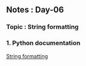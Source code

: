 ## Notes : Day-06
### Topic : String formatting

### 1. Python documentation 
[String formatting](https://docs.python.org/3.8/tutorial/inputoutput.html#formatted-string-literals)

